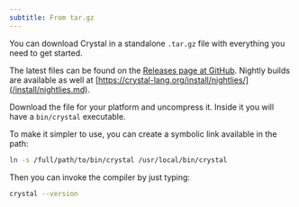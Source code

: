 ```yaml
---
subtitle: From tar.gz
---
```


You can download Crystal in a standalone `.tar.gz` file with everything you need to get started.

The latest files can be found on the [Releases page at GitHub](https://github.com/crystal-lang/crystal/releases). Nightly builds are available as well at [https://crystal-lang.org/install/nightlies/](/install/nightlies.md).

Download the file for your platform and uncompress it. Inside it you will have a `bin/crystal` executable.

To make it simpler to use, you can create a symbolic link available in the path:

```bash
ln -s /full/path/to/bin/crystal /usr/local/bin/crystal
```

Then you can invoke the compiler by just typing:

```bash
crystal --version
```
